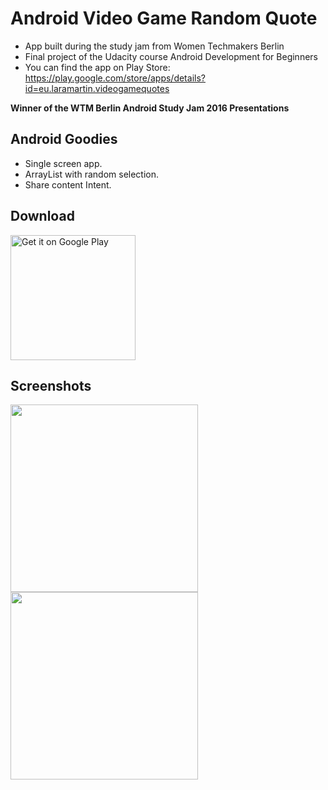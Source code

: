 # Android Video Game Random Quote

- App built during the study jam from Women Techmakers Berlin 
- Final project of the Udacity course Android Development for Beginners
- You can find the app on Play Store: https://play.google.com/store/apps/details?id=eu.laramartin.videogamequotes 

**Winner of the WTM Berlin Android Study Jam 2016 Presentations**

## Android Goodies
- Single screen app.
- ArrayList with random selection.
- Share content Intent.

## Download

<a href='https://play.google.com/store/apps/details?id=eu.laramartin.videogamequotes&utm_source=global_co&utm_medium=prtnr&utm_content=Mar2515&utm_campaign=PartBadge&pcampaignid=MKT-Other-global-all-co-prtnr-py-PartBadge-Mar2515-1'><img width="200" alt='Get it on Google Play' src='https://play.google.com/intl/en_us/badges/images/generic/en_badge_web_generic.png'/></a>

## Screenshots

<img src="https://raw.githubusercontent.com/laramartin/android_video_game_random_quote/master/screenshots/screenshot01.png" width="300"/>
<img src="https://raw.githubusercontent.com/laramartin/android_video_game_random_quote/master/screenshots/screenshot02.png" width="300"/>
